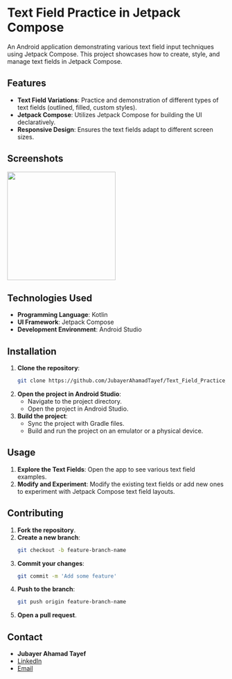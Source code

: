 # Text Field Practice in Jetpack Compose

An Android application demonstrating various text field input techniques using Jetpack Compose. This project showcases how to create, style, and manage text fields in Jetpack Compose.

## Features

- **Text Field Variations**: Practice and demonstration of different types of text fields (outlined, filled, custom styles).
- **Jetpack Compose**: Utilizes Jetpack Compose for building the UI declaratively.
- **Responsive Design**: Ensures the text fields adapt to different screen sizes.

## Screenshots

<img src="https://github.com/user-attachments/assets/42dc87da-806e-4be7-8a18-856e383dc93b" width="250" />


## Technologies Used

- **Programming Language**: Kotlin
- **UI Framework**: Jetpack Compose
- **Development Environment**: Android Studio

## Installation

1. **Clone the repository**:
   ```sh
   git clone https://github.com/JubayerAhamadTayef/Text_Field_Practice_In_Jetpack_Compose.git
   ```
2. **Open the project in Android Studio**:
   - Navigate to the project directory.
   - Open the project in Android Studio.
3. **Build the project**:
   - Sync the project with Gradle files.
   - Build and run the project on an emulator or a physical device.

## Usage

1. **Explore the Text Fields**: Open the app to see various text field examples.
2. **Modify and Experiment**: Modify the existing text fields or add new ones to experiment with Jetpack Compose text field layouts.

## Contributing

1. **Fork the repository**.
2. **Create a new branch**:
   ```sh
   git checkout -b feature-branch-name
   ```
3. **Commit your changes**:
   ```sh
   git commit -m 'Add some feature'
   ```
4. **Push to the branch**:
   ```sh
   git push origin feature-branch-name
   ```
5. **Open a pull request**.

## Contact

- **Jubayer Ahamad Tayef**
- [LinkedIn](https://linkedin.com/in/jubayerahamadtayef)
- [Email](mailto:mdjubayerahamadtayef@gmail.com)

